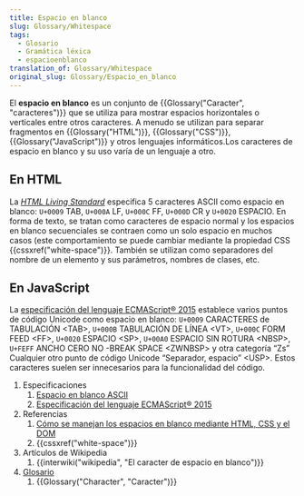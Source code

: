 ```yaml
---
title: Espacio en blanco
slug: Glossary/Whitespace
tags:
  - Glosario
  - Gramática léxica
  - espacioenblanco
translation_of: Glossary/Whitespace
original_slug: Glossary/Espacio_en_blanco
---
```


El **espacio en blanco** es un conjunto de {{Glossary("Caracter", "caracteres")}} que se utiliza para mostrar espacios horizontales o verticales entre otros caracteres. A menudo se utilizan para separar fragmentos en {{Glossary("HTML")}}, {{Glossary("CSS")}}, {{Glossary("JavaScript")}} y otros lenguajes informáticos.Los caracteres de espacio en blanco y su uso varía de un lenguaje a otro.

## En HTML

La [_HTML Living Standard_](https://html.spec.whatwg.org/) especifica 5 caracteres ASCII como espacio en blanco: `U+0009` TAB, `U+000A` LF, `U+000C` FF, `U+000D` CR y `U+0020` ESPACIO. En forma de texto, se tratan como caracteres de espacio normal y los espacios en blanco secuenciales se contraen como un solo espacio en muchos casos (este comportamiento se puede cambiar mediante la propiedad CSS {{cssxref("white-space")}}. También se utilizan como separadores del nombre de un elemento y sus parámetros, nombres de clases, etc.

## En JavaScript

La [especificación del lenguaje ECMAScript® 2015](https://www.ecma-international.org/ecma-262/6.0/#sec-white-space) establece varios puntos de código Unicode como espacio en blanco: `U+0009` CARACTERES de TABULACIÓN \<TAB>, `U+000B` TABULACIÓN DE LÍNEA \<VT>, `U+000C` FORM FEED \<FF>, `U+0020` ESPACIO \<SP>, `U+00A0` ESPACIO SIN ROTURA \<NBSP>, `U+FEFF` ANCHO CERO NO -BREAK SPACE \<ZWNBSP> y otra categoría “Zs” Cualquier otro punto de código Unicode “Separador, espacio” \<USP>. Estos caracteres suelen ser innecesarios para la funcionalidad del código.

<section id="Quick_links">
 <ol>
  <li>Especificaciones
   <ol>
    <li><a href="https://infra.spec.whatwg.org/#ascii-whitespace">Espacio en blanco ASCII</a></li>
    <li><a href="https://www.ecma-international.org/ecma-262/6.0/#sec-white-space">Especificación del lenguaje ECMAScript® 2015</a></li>
   </ol>
  </li>
  <li>Referencias
   <ol>
    <li><a href="/es/docs/Web/API/Document_Object_Model/Whitespace">Cómo se manejan los espacios en blanco mediante HTML, CSS y el DOM</a></li>
    <li>{{cssxref("white-space")}}</li>
   </ol>
  </li>
  <li>Artículos de Wikipedia
   <ol>
    <li>{{interwiki("wikipedia", "El caracter de espacio en blanco")}}</li>
   </ol>
  </li>
  <li><a href="/es/docs/Glossary">Glosario</a>
   <ol>
    <li>{{Glossary("Character", "Caracter")}}</li>
   </ol>
  </li>
 </ol>
</section>
